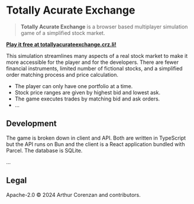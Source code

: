 # Totally Acurate Exchange

> **Totally Acurate Exchange** is a browser based multiplayer simulation game of a simplified stock market.

[**Play it free at totallyacurateexchange.crz.li!**](https://totallyacurateexchange.crz.li)

This simulation streamlines many aspects of a real stock market to make it more accessible for the player and for the developers. There are fewer financial instruments, limited number of fictional stocks, and a simplified order matching process and price calculation.

- The player can only have one portfolio at a time.
- Stock price ranges are given by highest bid and lowest ask.
- The game executes trades by matching bid and ask orders.
- ...

## Development

The game is broken down in client and API. Both are written in TypeScript but the API runs on Bun and the client is a React application bundled with Parcel. The database is SQLite.

...

## Legal

Apache-2.0 ©️ 2024 Arthur Corenzan and contributors.
